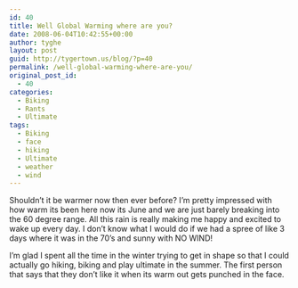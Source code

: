 ```yaml
---
id: 40
title: Well Global Warming where are you?
date: 2008-06-04T10:42:55+00:00
author: tyghe
layout: post
guid: http://tygertown.us/blog/?p=40
permalink: /well-global-warming-where-are-you/
original_post_id:
  - 40
categories:
  - Biking
  - Rants
  - Ultimate
tags:
  - Biking
  - face
  - hiking
  - Ultimate
  - weather
  - wind
---
```

Shouldn&#8217;t it be warmer now then ever before? I&#8217;m pretty impressed with how warm its been here now its June and we are just barely breaking into the 60 degree range. All this rain is really making me happy and excited to wake up every day. I don&#8217;t know what I would do if we had a spree of like 3 days where it was in the 70&#8217;s and sunny with NO WIND!

I&#8217;m glad I spent all the time in the winter trying to get in shape so that I could actually go hiking, biking and play ultimate in the summer. The first person that says that they don&#8217;t like it when its warm out gets punched in the face.